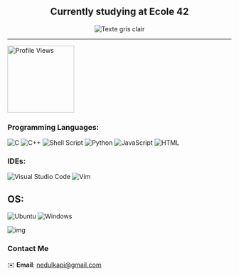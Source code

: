 <div align="center">
  
## Currently studying at Ecole 42 </span>
![Texte gris clair](https://img.shields.io/badge/-Stay%20tuned%20for%20more%20upcoming%20projects!-lightgrey?style=for-the-badge)
</div>

---

<img src="https://komarev.com/ghpvc/?username=nedulk&color=green" alt="Profile Views" width="150" height="auto">

### Programming Languages:

![C](https://img.shields.io/badge/C-A8B9CC?style=for-the-badge&logo=c&logoColor=white)
![C++](https://img.shields.io/badge/C++-00599C?style=for-the-badge&logo=cplusplus&logoColor=white)
![Shell Script](https://img.shields.io/badge/Shell_Script-4EAA25?style=for-the-badge&logo=gnu-bash&logoColor=white)
![Python](https://img.shields.io/badge/Python-3776AB?style=for-the-badge&logo=python&logoColor=white)
![JavaScript](https://img.shields.io/badge/JavaScript-F7DF1E?style=for-the-badge&logo=javascript&logoColor=black)
![HTML](https://img.shields.io/badge/HTML-E34F26?style=for-the-badge&logo=html5&logoColor=white)

### IDEs:

![Visual Studio Code](https://img.shields.io/badge/Visual_Studio_Code-0078D4?style=for-the-badge&logo=visual-studio-code&logoColor=white)
![Vim](https://img.shields.io/badge/Vim-019733?style=for-the-badge&logo=vim&logoColor=white)

## OS:
![Ubuntu](https://img.shields.io/badge/Ubuntu-E95420?style=for-the-badge&logo=ubuntu&logoColor=white) ![Windows](https://img.shields.io/badge/Windows-0078D6?style=for-the-badge&logo=windows&logoColor=white)



![img](sci_fi-astronaut-landscape-nasa-space-1522175.jpeg)

### Contact Me

✉️ **Email**: [nedulkapi@gmail.com](mailto:nedulkapi@gmail.com)


